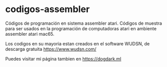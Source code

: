 # codigos-assembler
Códigos de programación en sistema assembler atari.
Códigos de muestra para ser usados en la programación de computadoras atari en ambiente assembler atari mac65.

Los codigos en su mayoria estan creados en el software WUDSN, de descarga gratuita https://www.wudsn.com/

Puedes visitar mi página tambien en https://dogdark.ml
